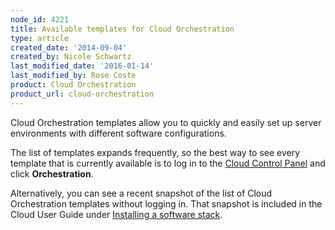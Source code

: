 ```yaml
---
node_id: 4221
title: Available templates for Cloud Orchestration
type: article
created_date: '2014-09-04'
created_by: Nicole Schwartz
last_modified_date: '2016-01-14'
last_modified_by: Rose Coste
product: Cloud Orchestration
product_url: cloud-orchestration
---
```


Cloud Orchestration templates allow you to quickly and easily set up
server environments with different software configurations.

The list of templates expands frequently, so the best way to see every
template that is currently available is to log in to the [Cloud Control
Panel](https://mycloud.rackspace.com/) and click **Orchestration**.

Alternatively, you can see a recent snapshot of the list of Cloud
Orchestration templates without logging in. That snapshot is included in
the Cloud User Guide under [Installing a software
stack](https://developer.rackspace.com/docs/user-guides/infrastructure/cloud-preprod/stack/).

